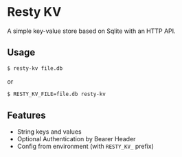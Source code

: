 # Resty KV

A simple key-value store based on Sqlite with an HTTP API.

## Usage

```sh
$ resty-kv file.db
```

or

```sh
$ RESTY_KV_FILE=file.db resty-kv
```

## Features

- String keys and values
- Optional Authentication by Bearer Header
- Config from environment (with `RESTY_KV_` prefix)
